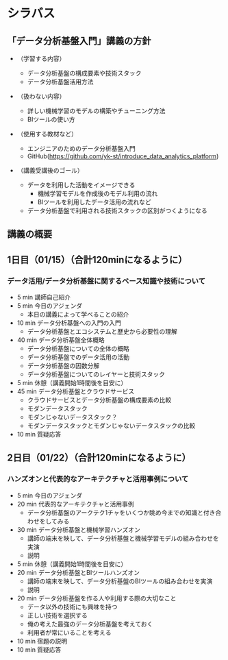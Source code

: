# シラバス
## 「データ分析基盤入門」講義の方針
- （学習する内容）
  - データ分析基盤の構成要素や技術スタック
  - データ分析基盤活用方法

- （扱わない内容）
  - 詳しい機械学習のモデルの構築やチューニング方法
  - BIツールの使い方

- （使用する教材など）
  - エンジニアのためのデータ分析基盤入門
  - GitHub(https://github.com/yk-st/introduce_data_analytics_platform)

- （講義受講後のゴール）
  - データを利用した活動をイメージできる
    - 機械学習モデルを作成後のモデル利用の流れ
    - BIツールを利用したデータ活用の流れなど
  - データ分析基盤で利用される技術スタックの区別がつくようになる


## 講義の概要

## 1日目（01/15）（合計120minになるように）
### データ活用/データ分析基盤に関するベース知識や技術について
- 5 min 講師自己紹介
- 5 min 今日のアジェンダ
  - 本日の講義によって学べることの紹介
- 10 min データ分析基盤への入門の入門
  - データ分析基盤とエコシステムと歴史から必要性の理解
- 40 min データ分析基盤全体概略
  - データ分析基盤についての全体の概略
  - データ分析基盤でのデータ活用の活動
  - データ分析基盤の因数分解
  - データ分析基盤についてのレイヤーと技術スタック
- 5 min 休憩（講義開始1時間後を目安に）
- 45 min データ分析基盤とクラウドサービス
  - クラウドサービスとデータ分析基盤の構成要素の比較
  - モダンデータスタック
  - モダンじゃないデータスタック？
  - モダンデータスタックとモダンじゃないデータスタックの比較
- 10 min 質疑応答

## 2日目（01/22）（合計120minになるように）
### ハンズオンと代表的なアーキテクチャと活用事例について
- 5 min 今日のアジェンダ
- 20 min 代表的なアーキテクチャと活用事例
  - データ分析基盤のアークテク1チャをいくつか眺め今までの知識と付き合わせをしてみる
- 30 min データ分析基盤と機械学習ハンズオン
  - 講師の端末を映して、データ分析基盤と機械学習モデルの組み合わせを実演
  - 説明
- 5 min 休憩（講義開始1時間後を目安に）
- 20 min データ分析基盤とBIツールハンズオン
  - 講師の端末を映して、データ分析基盤のBIツールの組み合わせを実演
  - 説明
- 20 min データ分析基盤を作る人や利用する際の大切なこと
  - データ以外の技術にも興味を持つ
  - 正しい技術を選択する
  - 俺の考えた最強のデータ分析基盤を考えておく
  - 利用者が常にいることを考える
- 10 min 宿題の説明
- 10 min 質疑応答